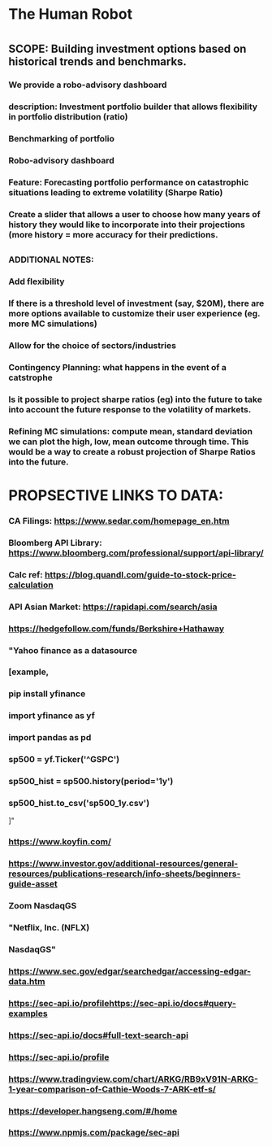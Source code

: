 # The Human Robot
#
## SCOPE: Building investment options based on historical trends and benchmarks.
### We provide a robo-advisory dashboard 
### description: Investment portfolio builder that allows flexibility in portfolio distribution (ratio)
### Benchmarking of portfolio 
### Robo-advisory dashboard 
### Feature: Forecasting portfolio performance on catastrophic situations leading to extreme volatility (Sharpe Ratio)
### Create a slider that allows a user to choose how many years of history they would like to incorporate into their projections (more history = more accuracy for their predictions.
## 
### ADDITIONAL NOTES: 
### Add flexibility
### If there is a threshold level of investment (say, $20M), there are more options available to customize their user experience (eg. more MC simulations)
### Allow for the choice of sectors/industries
### Contingency Planning: what happens in the event of a catstrophe
### Is it possible to project sharpe ratios (eg) into the future to take into account the future response to the volatility of markets. 
### Refining MC simulations: compute mean, standard deviation we can plot the high, low, mean outcome through time. This would be a way to create a robust projection of Sharpe Ratios into the future.
### 
###
# PROPSECTIVE LINKS TO DATA:
### CA Filings: https://www.sedar.com/homepage_en.htm
### Bloomberg API Library: https://www.bloomberg.com/professional/support/api-library/
### Calc ref: https://blog.quandl.com/guide-to-stock-price-calculation
### API Asian Market: https://rapidapi.com/search/asia
###
### https://hedgefollow.com/funds/Berkshire+Hathaway
### "Yahoo finance as a datasource
### [example,
### pip install yfinance
###
### import yfinance as yf
### import pandas as pd
###
### sp500 = yf.Ticker('^GSPC')
### sp500_hist = sp500.history(period='1y')
### sp500_hist.to_csv('sp500_1y.csv') 
]"
###
### https://www.koyfin.com/
### https://www.investor.gov/additional-resources/general-resources/publications-research/info-sheets/beginners-guide-asset
###
### Zoom  NasdaqGS
### "Netflix, Inc. (NFLX)
### NasdaqGS"
###
### https://www.sec.gov/edgar/searchedgar/accessing-edgar-data.htm
### https://sec-api.io/profilehttps://sec-api.io/docs#query-examples
### https://sec-api.io/docs#full-text-search-api
### https://sec-api.io/profile
### https://www.tradingview.com/chart/ARKG/RB9xV91N-ARKG-1-year-comparison-of-Cathie-Woods-7-ARK-etf-s/
### https://developer.hangseng.com/#/home
### https://www.npmjs.com/package/sec-api

